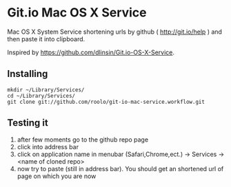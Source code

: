 # Git.io Mac OS X Service

Mac OS X System Service shortening urls by github ( http://git.io/help ) and then paste it into clipboard.

Inspired by https://github.com/dlinsin/Git.io-OS-X-Service.

## Installing

    mkdir ~/Library/Services/
    cd ~/Library/Services/
    git clone git://github.com/roolo/git-io-mac-service.workflow.git

## Testing it

1. after few moments go to the github repo page 
2. click into address bar
3. click on application name in menubar (Safari,Chrome,ect.) -> Services -> &lt;name of cloned repo&gt;
4. now try to paste (still in address bar). You should get an shortened url of page on which you are now